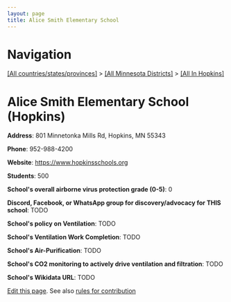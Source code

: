 ```yaml
---
layout: page
title: Alice Smith Elementary School
---
```

# Navigation

[[All countries/states/provinces]](../../..) > [[All Minnesota Districts]](../..) > [[All In Hopkins]](..)

# Alice Smith Elementary School (Hopkins)

**Address**: 801 Minnetonka Mills Rd, Hopkins, MN 55343

**Phone**: 952-988-4200

**Website**: <https://www.hopkinsschools.org>

**Students**: 500

**School's overall airborne virus protection grade (0-5)**: 0

**Discord, Facebook, or WhatsApp group for discovery/advocacy for THIS school**: TODO

**School's policy on Ventilation**: TODO

**School's Ventilation Work Completion**: TODO

**School's Air-Purification**: TODO

**School's CO2 monitoring to actively drive ventilation and filtration**: TODO

**School's Wikidata URL**: TODO


[Edit this page](https://github.com/ventilate-schools/MN/edit/main/./Hopkins/Alice_Smith_Elementary_School.md). See also [rules for contribution](../../../contribution-rules/)